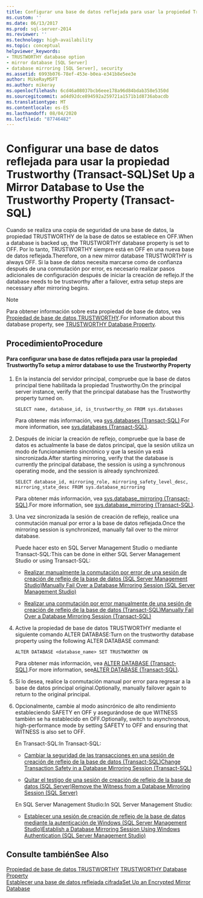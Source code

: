 ```yaml
---
title: Configurar una base de datos reflejada para usar la propiedad Trustworthy (Transact-SQL) | Microsoft Docs
ms.custom: ''
ms.date: 06/13/2017
ms.prod: sql-server-2014
ms.reviewer: ''
ms.technology: high-availability
ms.topic: conceptual
helpviewer_keywords:
- TRUSTWORTHY database option
- mirror database [SQL Server]
- database mirroring [SQL Server], security
ms.assetid: 6993b076-78ef-453e-b0ea-e341b8e5ee3e
author: MikeRayMSFT
ms.author: mikeray
ms.openlocfilehash: 6cd46a08037bcb6eee178a96d84bdab358e5350d
ms.sourcegitcommit: ad4d92dce894592a259721a1571b1d8736abacdb
ms.translationtype: MT
ms.contentlocale: es-ES
ms.lasthandoff: 08/04/2020
ms.locfileid: "87746482"
---
```

# <a name="set-up-a-mirror-database-to-use-the-trustworthy-property-transact-sql"></a><span data-ttu-id="1fff3-102">Configurar una base de datos reflejada para usar la propiedad Trustworthy (Transact-SQL)</span><span class="sxs-lookup"><span data-stu-id="1fff3-102">Set Up a Mirror Database to Use the Trustworthy Property (Transact-SQL)</span></span>
  <span data-ttu-id="1fff3-103">Cuando se realiza una copia de seguridad de una base de datos, la propiedad TRUSTWORTHY de la base de datos se establece en OFF.</span><span class="sxs-lookup"><span data-stu-id="1fff3-103">When a database is backed up, the TRUSTWORTHY database property is set to OFF.</span></span> <span data-ttu-id="1fff3-104">Por lo tanto, TRUSTWORTHY siempre está en OFF en una nueva base de datos reflejada.</span><span class="sxs-lookup"><span data-stu-id="1fff3-104">Therefore, on a new mirror database TRUSTWORTHY is always OFF.</span></span> <span data-ttu-id="1fff3-105">Si la base de datos necesita marcarse como de confianza después de una conmutación por error, es necesario realizar pasos adicionales de configuración después de iniciar la creación de reflejo.</span><span class="sxs-lookup"><span data-stu-id="1fff3-105">If the database needs to be trustworthy after a failover, extra setup steps are necessary after mirroring begins.</span></span>  
  
> [!NOTE]  
>  <span data-ttu-id="1fff3-106">Para obtener información sobre esta propiedad de base de datos, vea [Propiedad de base de datos TRUSTWORTHY](../../relational-databases/security/trustworthy-database-property.md).</span><span class="sxs-lookup"><span data-stu-id="1fff3-106">For information about this database property, see [TRUSTWORTHY Database Property](../../relational-databases/security/trustworthy-database-property.md).</span></span>  
  
## <a name="procedure"></a><span data-ttu-id="1fff3-107">Procedimiento</span><span class="sxs-lookup"><span data-stu-id="1fff3-107">Procedure</span></span>  
  
#### <a name="to-setup-a-mirror-database-to-use-the-trustworthy-property"></a><span data-ttu-id="1fff3-108">Para configurar una base de datos reflejada para usar la propiedad Trustworthy</span><span class="sxs-lookup"><span data-stu-id="1fff3-108">To setup a mirror database to use the Trustworthy Property</span></span>  
  
1.  <span data-ttu-id="1fff3-109">En la instancia del servidor principal, compruebe que la base de datos principal tiene habilitada la propiedad Trustworthy.</span><span class="sxs-lookup"><span data-stu-id="1fff3-109">On the principal server instance, verify that the principal database has the Trustworthy property turned on.</span></span>  
  
    ```  
    SELECT name, database_id, is_trustworthy_on FROM sys.databases   
    ```  
  
     <span data-ttu-id="1fff3-110">Para obtener más información, vea [sys.databases &#40;Transact-SQL&#41;](/sql/relational-databases/system-catalog-views/sys-databases-transact-sql).</span><span class="sxs-lookup"><span data-stu-id="1fff3-110">For more information, see [sys.databases &#40;Transact-SQL&#41;](/sql/relational-databases/system-catalog-views/sys-databases-transact-sql).</span></span>  
  
2.  <span data-ttu-id="1fff3-111">Después de iniciar la creación de reflejo, compruebe que la base de datos es actualmente la base de datos principal, que la sesión utiliza un modo de funcionamiento sincrónico y que la sesión ya está sincronizada.</span><span class="sxs-lookup"><span data-stu-id="1fff3-111">After starting mirroring, verify that the database is currently the principal database, the session is using a synchronous operating mode, and the session is already synchronized.</span></span>  
  
    ```  
    SELECT database_id, mirroring_role, mirroring_safety_level_desc, mirroring_state_desc FROM sys.database_mirroring  
    ```  
  
     <span data-ttu-id="1fff3-112">Para obtener más información, vea [sys.database_mirroring &#40;Transact-SQL&#41;](/sql/relational-databases/system-catalog-views/sys-database-mirroring-transact-sql).</span><span class="sxs-lookup"><span data-stu-id="1fff3-112">For more information, see [sys.database_mirroring &#40;Transact-SQL&#41;](/sql/relational-databases/system-catalog-views/sys-database-mirroring-transact-sql).</span></span>  
  
3.  <span data-ttu-id="1fff3-113">Una vez sincronizada la sesión de creación de reflejo, realice una conmutación manual por error a la base de datos reflejada.</span><span class="sxs-lookup"><span data-stu-id="1fff3-113">Once the mirroring session is synchronized, manually fail over to the mirror database.</span></span>  
  
     <span data-ttu-id="1fff3-114">Puede hacer esto en SQL Server Management Studio o mediante Transact-SQL:</span><span class="sxs-lookup"><span data-stu-id="1fff3-114">This can be done in either SQL Server Management Studio or using Transact-SQL:</span></span>  
  
    -   [<span data-ttu-id="1fff3-115">Realizar manualmente la conmutación por error de una sesión de creación de reflejo de la base de datos &#40;SQL Server Management Studio&#41;</span><span class="sxs-lookup"><span data-stu-id="1fff3-115">Manually Fail Over a Database Mirroring Session &#40;SQL Server Management Studio&#41;</span></span>](manually-fail-over-a-database-mirroring-session-sql-server-management-studio.md)  
  
    -   [<span data-ttu-id="1fff3-116">Realizar una conmutación por error manualmente de una sesión de creación de reflejo de la base de datos &#40;Transact-SQL&#41;</span><span class="sxs-lookup"><span data-stu-id="1fff3-116">Manually Fail Over a Database Mirroring Session &#40;Transact-SQL&#41;</span></span>](manually-fail-over-a-database-mirroring-session-transact-sql.md)  
  
4.  <span data-ttu-id="1fff3-117">Active la propiedad de base de datos TRUSTWORTHY mediante el siguiente comando ALTER DATABASE:</span><span class="sxs-lookup"><span data-stu-id="1fff3-117">Turn on the trustworthy database property using the following ALTER DATABASE command:</span></span>  
  
    ```  
    ALTER DATABASE <database_name> SET TRUSTWORTHY ON  
    ```  
  
     <span data-ttu-id="1fff3-118">Para obtener más información, vea [ALTER DATABASE &#40;Transact-SQL&#41;](/sql/t-sql/statements/alter-database-transact-sql).</span><span class="sxs-lookup"><span data-stu-id="1fff3-118">For more information, see[ALTER DATABASE &#40;Transact-SQL&#41;](/sql/t-sql/statements/alter-database-transact-sql).</span></span>  
  
5.  <span data-ttu-id="1fff3-119">Si lo desea, realice la conmutación manual por error para regresar a la base de datos principal original.</span><span class="sxs-lookup"><span data-stu-id="1fff3-119">Optionally, manually failover again to return to the original principal.</span></span>  
  
6.  <span data-ttu-id="1fff3-120">Opcionalmente, cambie al modo asincrónico de alto rendimiento estableciendo SAFETY en OFF y asegurándose de que WITNESS también se ha establecido en OFF.</span><span class="sxs-lookup"><span data-stu-id="1fff3-120">Optionally, switch to asynchronous, high-performance mode by setting SAFETY to OFF and ensuring that WITNESS is also set to OFF.</span></span>  
  
     <span data-ttu-id="1fff3-121">En Transact-SQL:</span><span class="sxs-lookup"><span data-stu-id="1fff3-121">In Transact-SQL:</span></span>  
  
    -   [<span data-ttu-id="1fff3-122">Cambiar la seguridad de las transacciones en una sesión de creación de reflejo de la base de datos &#40;Transact-SQL&#41;</span><span class="sxs-lookup"><span data-stu-id="1fff3-122">Change Transaction Safety in a Database Mirroring Session &#40;Transact-SQL&#41;</span></span>](change-transaction-safety-in-a-database-mirroring-session-transact-sql.md)  
  
    -   [<span data-ttu-id="1fff3-123">Quitar el testigo de una sesión de creación de reflejo de la base de datos &#40;SQL Server&#41;</span><span class="sxs-lookup"><span data-stu-id="1fff3-123">Remove the Witness from a Database Mirroring Session &#40;SQL Server&#41;</span></span>](remove-the-witness-from-a-database-mirroring-session-sql-server.md)  
  
     <span data-ttu-id="1fff3-124">En SQL Server Management Studio:</span><span class="sxs-lookup"><span data-stu-id="1fff3-124">In SQL Server Management Studio:</span></span>  
  
    -   [<span data-ttu-id="1fff3-125">Establecer una sesión de creación de reflejo de la base de datos mediante la autenticación de Windows &#40;SQL Server Management Studio&#41;</span><span class="sxs-lookup"><span data-stu-id="1fff3-125">Establish a Database Mirroring Session Using Windows Authentication &#40;SQL Server Management Studio&#41;</span></span>](establish-database-mirroring-session-windows-authentication.md)  
  
## <a name="see-also"></a><span data-ttu-id="1fff3-126">Consulte también</span><span class="sxs-lookup"><span data-stu-id="1fff3-126">See Also</span></span>  
 <span data-ttu-id="1fff3-127">[Propiedad de base de datos TRUSTWORTHY](../../relational-databases/security/trustworthy-database-property.md) </span><span class="sxs-lookup"><span data-stu-id="1fff3-127">[TRUSTWORTHY Database Property](../../relational-databases/security/trustworthy-database-property.md) </span></span>  
 [<span data-ttu-id="1fff3-128">Establecer una base de datos reflejada cifrada</span><span class="sxs-lookup"><span data-stu-id="1fff3-128">Set Up an Encrypted Mirror Database</span></span>](set-up-an-encrypted-mirror-database.md)  
  
  

